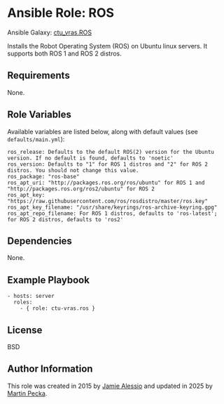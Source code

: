 # Ansible Role: ROS

Ansible Galaxy: [ctu_vras.ROS](https://galaxy.ansible.com/ui/standalone/roles/ctu_vras/ROS/)

Installs the Robot Operating System (ROS) on Ubuntu linux servers. It supports both ROS 1 and ROS 2 distros.

## Requirements

None.

## Role Variables

Available variables are listed below, along with default values (see `defaults/main.yml`):

    ros_release: Defaults to the default ROS(2) version for the Ubuntu version. If no default is found, defaults to 'noetic'
    ros_version: Defaults to "1" for ROS 1 distros and "2" for ROS 2 distros. You should not change this value.
    ros_package: "ros-base"
    ros_apt_uri: "http://packages.ros.org/ros/ubuntu" for ROS 1 and "http://packages.ros.org/ros2/ubuntu" for ROS 2
    ros_apt_key: "https://raw.githubusercontent.com/ros/rosdistro/master/ros.key"
    ros_apt_key_filename: "/usr/share/keyrings/ros-archive-keyring.gpg"
    ros_apt_repo_filename: For ROS 1 distros, defaults to 'ros-latest'; for ROS 2 distros, defaults to 'ros2'

## Dependencies

None.

## Example Playbook

    - hosts: server
      roles:
        - { role: ctu-vras.ros }

## License

BSD

## Author Information

This role was created in 2015 by [Jamie Alessio](https://github.com/jalessio) and updated in 2025 by [Martin Pecka](https://github.com/peci1).
